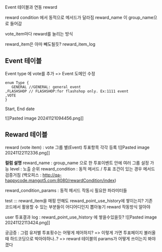 
Event 테이블과 연동
reward

reward condition 에서 동적으로 메서드가 달라짐
reward_name 이 group_name으로 들어감

vote_item마다 reward를 늘리는 방식

reward_item은 아마 빼도될듯?
reward_item_log


## Event 테이블

Event type 에 vote를 추가 =>  Event 도메인 수정
```
enum Type {  
   GENERAL //GENERAL: general event   
,FLASHSHOP // FLASHSHOP:for flashshop only. Ex:1111 event  
,VOTE
}
```
Start, End date


![[Pasted image 20241121094456.png]]



## Reward 테이블

reward (vote item) : vote 그룹 별(Event) 투표항목 각각 등록
![[Pasted image 20241122112336.png]]

**컬럼 설명**
reward_name : group_name 으로 한 투표이벤트 안에 여러 그룹 설정 가능
level : 노출 순위
reward_condition : 동적 메서드 / 투표 조건이 있는 경우 메서드 검증거침
(백오피스 : http://qa-happycode.mangot5.com:8080/rewardCondition/index)

reward_condition_params : 동적 메서드 작동시 필요한 파라미터들




test ::: reward_item을 매핑 안해도 reward_point_use_history에 쌓이는지?
기존 코드에서 활용할 수 있는 부분들이 어디어디인지 뽑아놓기
reward 작동방식 알아야


user 투표결과 log : reward_point_use_history 에 쌓을수있을듯?
![[Pasted image 20241122113424.png]]



궁금증 : 그럼 유저별 투표횟수는 어떻게 제어하지? => 이렇게 가면 투표페이지 불러올때 하드코딩으로 박아야하나..?
=> reward 테이블의 params가 어떻게 쓰이는지 봐야겠다